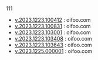 111
+ [v.2023.1223.100412](https://github.com/pofoy/oifoo/releases/tag/v.2023.1223.100412) : oifoo.com
+ [v.2023.1223.100831](https://github.com/pofoy/oifoo/releases/tag/v.2023.1223.100831) : oifoo.com
+ [v.2023.1223.103001](https://github.com/pofoy/oifoo/releases/tag/v.2023.1223.103001) : oifoo.com
+ [v.2023.1223.103408](https://github.com/pofoy/oifoo/releases/tag/v.2023.1223.103408) : oifoo.com
+ [v.2023.1223.103643](https://github.com/pofoy/oifoo/releases/tag/v.2023.1223.103643) : oifoo.com
+ [v.2023.1225.000001](https://github.com/pofoy/oifoo/releases/tag/v.2023.1225.000001) : oifoo.com
